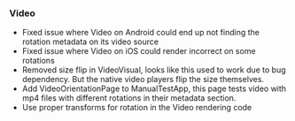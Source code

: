 ### Video
- Fixed issue where Video on Android could end up not finding the rotation metadata on its video source
- Fixed issue where Video on iOS could render incorrect on some rotations
- Removed size flip in VideoVisual, looks like this used to work due to bug dependency. But the native video players flip the size themselves.
- Add VideoOrientationPage to ManualTestApp, this page tests video with mp4 files with different rotations in their metadata section.
- Use proper transforms for rotation in the Video rendering code
